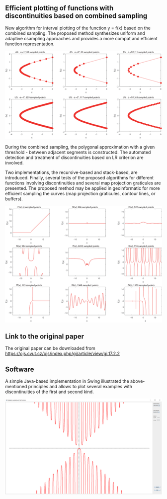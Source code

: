## Efficient plotting of functions with discontinuities based on combined sampling

New algorithm for interval plotting of the function y = f(x) based on the combined sampling. The proposed method synthesizes uniform and adaptive csampling approaches and provides a more compat and efficient function representation. 

![Image1](adaptive_sampling.png)

During the combined sampling, the polygonal approximation with a given threshold - between adjacent segments is constructed. The automated detection and treatment of discontinuities based on LR criterion are involved. 

Two implementations, the recursive-based and stack-based, are introduced. Finally, several tests of the proposed algorithms for different functions involving discontinuities and several map projection graticules are presented. The proposed method may be applied in geoinformatic for more efficient sampling the curves (map projection graticules, contour lines, or buffers). 

![Image2](sampled_functions.png)

## Link to the original paper
The original paper can be downloaded from
https://ojs.cvut.cz/ojs/index.php/gi/article/view/gi.17.2.2

## Software
A simple Java-based implementation in Swing illustrated the above-mentioned principles and allows to plot several examples with discontinuities of the first and second kind.

![Image3](sampling_java.png)

